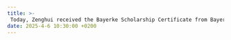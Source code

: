 ```yaml
---
title: >-
 Today, Zenghui received the Bayerke Scholarship Certificate from Bayerke Company. BEQ is a high-tech enterprise integrating research and development, production, sales and technical services of new materials and equipment.
date: 2025-4-6 10:30:00 +0200
---
```


